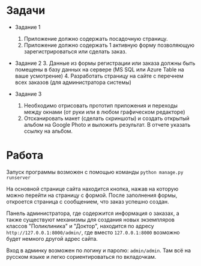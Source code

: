 
# Задачи

* Задание 1
    1. Приложение должно содержать посадочную страницу.
    2. Приложение должно содержать 1 активную форму позволяющую зарегистрироваться или сделать заказ.

* Задание 2
    3. Данные из формы регистрации или заказа должны быть помещены в базу данных на сервере (MS SQL или Azure Table на ваше усмотрение)
    4. Разработать страницу на сайте с перечнем всех заказов (для администратора системы)

* Задание 3
    1. Необходимо отрисовать прототип приложения и переходы между окнами (от руки или в любом графическом редакторе)
    2. Отсканировать макет (сделать скриншоты) и создать открытый альбом на Google Photo и выложить результат. В отчете указать ссылку на альбом.

# Работа

Запуск программы возможен с помощью команды ```python manage.py runserver```

На основной странице сайта находится кнопка, нажав на которую можно перейти на страницу с формой. После заполнения формы, откроется страница с сообщением, что заказ успешно создан.

Панель администратора, где содержится информация о заказах, а также существуют механизмы для создания новых экземпляров классов "Поликлиника" и "Доктор", находится по адресу `http://127.0.0.1:8000/admin/`, где вместо  `127.0.0.1:8000` возможно будет немного другой адрес сайта. 

Вход в админку возможен по логину и паролю: `admin/admin`. Там всё на русском языке и легко сориентироваться по вкладочкам.